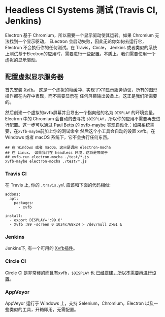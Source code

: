 # Headless CI Systems 测试 (Travis CI, Jenkins)

Electron 基于 Chromium，所以需要一个显示驱动使其运转。如果 Chromium 无法找到一个显示驱动，
ELectron 会启动失败，因此无论你如何去运行它，Electron 不会执行你的任何测试。在 Travis，Circle，
Jenkins 或者类似的系统上测试基于Electron的应用时，需要进行一些配置。本质上，我们需要使用一个
虚拟的显示驱动。

## 配置虚拟显示服务器

首先安装 [Xvfb](https://en.wikipedia.org/wiki/Xvfb)。
这是一个虚拟的帧缓冲，实现了X11显示服务协议，所有的图形操作都在内存中表现，而不需要显示在
任何屏幕输出设备上。这正是我们所需要的。

然后创建一个虚拟的xvfb屏幕并且导出一个指向他的名为 `DISPLAY` 的环境变量。Electron 中的 Chromium
会自动的去寻找 `$DISPLAY`，所以你的应用不需要再去进行配置。这一步可以通过 Paul Betts 的
[xvfb-maybe](https://github.com/paulcbetts/xvfb-maybe) 实现自动化：如果系统需要，在`xvfb-maybe`前加上你的测试命令
然后这个小工具会自动的设置 xvfb。在 Windows 或者 macOS 系统下，它不会执行任何东西。

```
## 在 Windows 或者 macOS，这只是调用 electron-mocha
## 在 Linux， 如果我们在 headless 环境，这将是等同于
## xvfb-run electron-mocha ./test/*.js
xvfb-maybe electron-mocha ./test/*.js
```

### Travis CI

在 Travis 上, 你的 `.travis.yml` 应该和下面的代码相似:

```
addons:
  apt:
    packages:
      - xvfb

install:
  - export DISPLAY=':99.0'
  - Xvfb :99 -screen 0 1024x768x24 > /dev/null 2>&1 &
```

### Jenkins

Jenkins下, 有一个可用的 [Xvfb插件](https://wiki.jenkins-ci.org/display/JENKINS/Xvfb+Plugin)。

### Circle CI

Circle CI 是非常棒的而且有xvfb，`$DISPLAY` 也 [已经搭建，所以不需要再进行设置](https://circleci.com/docs/environment#browsers)。

### AppVeyor

AppVeyor 运行于 Windows 上，支持 Selenium，Chromium，Electron 以及一些类似的工具，开箱即用，无需配置。
